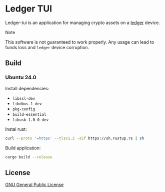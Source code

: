# Ledger TUI

Ledger-tui is an application for managing crypto assets on a [ledger](https://www.ledger.com/) device.

> [!NOTE]
> This software is not guaranteed to work properly. Any usage can lead to funds loss and `ledger` device corruption.

## Build

### Ubuntu 24.0

Install dependencies:

- `libssl-dev`
- `libdbus-1-dev`
- `pkg-config`
- `build-essential`
- `libusb-1.0-0-dev`

Instal rust:

```bash
curl --proto '=https' --tlsv1.2 -sSf https://sh.rustup.rs | sh
```

Build application:

```bash
cargo build --release
```

## License

[GNU General Public License](https://github.com/mertwole/ledger-tui/blob/main/LICENSE)